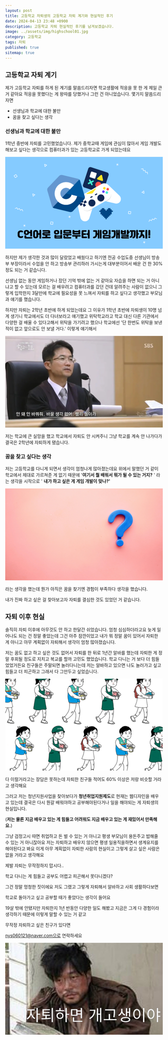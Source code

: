 ```yaml
---
layout: post
title: 고등학교 자퇴생의 고등학교 자퇴 계기와 현실적인 후기
date: 2024-04-13 23:48 +0900
description: 고등학교 자퇴 현실적인 후기를 남겨보겠습니다.
image: ../assets/img/highschool01.jpg
category: 고등학교
tags: 자퇴
published: true
sitemap: true
---
```


## 고등학교 자퇴 계기

제가 고등학교 자퇴를 하게 된 계기를 말씀드리자면 학교생활에 적응을 못 한 게 제일 큰 거 같아요
적응을 못했다는 게 왕따를 당했거나 그런 건 아니었습니다. 몇가지 말씀드리자면

- 선생님과 학교에 대한 불만
- 꿈을 찾고 싶다는 생각

### 선생님과 학교에 대한 불만

1학년 중반에 자퇴를 고민했었습니다.
제가 중학교때 게임에 관심이 많아서 게임 개발도 해보고 싶다는 생각으로 컴퓨터과가 있는 고등학교로
가게 되었는데요

![image](/assets/img/game.jpg)

하지만 제가 생각한 것과 많이 달랐었고 배웠다고 하기엔 전공 수업도중 선생님이 방송부 부장이라서 수업을 안 하고 방송부 관리하러 가시는게 대부분이어서 배운 건 한 30%정도 되는 거 같습니다.

선생님 없는 동안 게임하거나 잤던 기억 밖에 없는 거 같아요 자습을 하면 되는 거 아니냐고 할 수 있는데
모르는 걸 배우려고 컴퓨터과를 갔던 건데 알려주는 사람이 없으니
그렇게 입학한지 3달만에 학교에 필요성을 못 느껴서 자퇴를 하고 싶다고 생각했고 부모님과 얘기를 했습니다. 

하지만 자퇴는 2학년 초반에 하게 되었는데요
그 이유가 1학년 초반에 자퇴생이 10명 넘게 생기니 학교에서도 더 다녀보라고 얘기했고
위탁학교라고 학교 대신 다른 기관에서 다양한 걸 배울 수 있다고해서 위탁을 가기려고 했으나
학교에선 '단 한번도 위탁을 보낸 적이 없고 앞으로도 안 보낼 거다.' 이렇게 얘기해서

![image](/assets/img/highschool03.jpg)

저는 학교에 큰 실망을 했고 학교에서 자퇴도 안 시켜주니 그냥 학교를 계속 안 나가다가
결국은 2학년에 자퇴하게 됐습니다.

### 꿈을 찾고 싶다는 생각
저는 고등학교를 다니게 되면서 생각이 엄청나게 많아졌는데요
위에서 말했던 거 같이 학교에서 제대로 가르쳐준 게 없기 때문에 '**여기서 뭘 배워서 뭐가 될 수 있는 거지?** '
라는 생각을 시작으로 ' **내가 하고 싶은 게 게임 개발이 맞나?'** 

![image](/assets/img/highschool04.jpg)

라는 생각을 했는데 뭔가 아직은 꿈을 찾기엔 경험이 부족하다 생각을 했습니다.

내가 진짜 하고 싶은 걸 찾아보고자 자퇴를 결심한 것도 있었던 거 같습니다.

## 자퇴 이후 현실

솔직히 자퇴 이후에 아무것도 안 하고 한달간 쉬었습니다.
엄청 심심하더라고요 늦게 일어나도 되는 건 정말 좋았는데 그건 아주 잠깐이었고
내가 뭐 정말 꿈이 있어서 자퇴한 게 아니고 아무 계획없이 자퇴해서 생각이 엄청 많아졌습니다.

저는 꿈도 없고 하고 싶은 것도 없어서 자퇴를 한 뒤로 1년간 알바를 했는데 자퇴한 게 정말 후회될 정도로 지치고 복교를 할까 고민도 했었습니다. 학교 다니는 거 보다 더 힘들었었거든요 친구들은 주말되면 놀러다니는데 저는 알바하고 있으면 나도 놀러가고 싶고 힘들고 더 피곤하고 그래서 다 그만두고 싶었습니다.

![image](/assets/img/highschool02.jpg)

다 이럴거라고는 장담은 못하는데 자퇴한 친구들 적어도 60% 이상은 저랑 비슷할 거라고 생각해요

그러고 저는 청년지원사업을 찾아보다가 **청년취업지원제도**로 현재는 웹디자인을 배우고 있는데
결국은 다시 뭔갈 배워야하고 공부해야된다거나 일을 해야되는 게 자퇴생의 현실입니다.

(**저는 물론 지금 배우고 있는 게 힘들고 어려워도 지금 배우고 있는 게 재밌어서 만족해요.**)

그냥 검정고시 따면 취업하고 돈 벌 수 있는 거 아니고 평생 부모님이 용돈주고 밥해줄 수 있는 거 아니잖아요
저는 자퇴하고 배우지 않으면 평생 일용직을하면서 생계유지를 해야된다고 봐요 
이게 아무 계획없이 자퇴한 사람의 현실이고 그렇게 살고 싶은 사람은 없을 거라고 생각해요

제발 자퇴는 무작정하지 맙시다..

학교 다니는 게 힘들고 공부도 어렵고 피곤해서 못다니겠다?

그건 정말 멍청한 짓이에요 저도 그랬고 그렇게 자퇴해서 알바하고 사회 생활하다보면

학교로 돌아가고 싶고 공부할 때가 좋았다는 생각이 들어요

19살 밖에 안됐지만 자퇴한지 1년 반동안 다양한 일도 해봤고 지금은 그게 다 경험이라 생각하기 때문에
이렇게 말할 수 있는 거 같고

무작정 자퇴하고 싶은 친구가 있다면

nys060121@naver.com으로 연락하세요

![image](/assets/img/insang.jpg)







